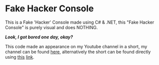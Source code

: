 # Fake Hacker Console
 This is a Fake 'Hacker' Console made using C# &amp; .NET, this "Fake Hacker Console"
 is purely visual and does NOTHING. 


***Look, I got bored one day, okay?***

This code made an appearance on my Youtube channel in a short, my channel can be found [here](https://www.youtube.com/@BlueNightFury46), alternatively the short can be found directly using [this](https://www.youtube.com/shorts/4sDhp_-Vhh8) [link](https://www.youtube.com/shorts/4sDhp_-Vhh8).

